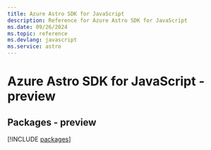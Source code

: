 ```yaml
---
title: Azure Astro SDK for JavaScript
description: Reference for Azure Astro SDK for JavaScript
ms.date: 09/26/2024
ms.topic: reference
ms.devlang: javascript
ms.service: astro
---
```

# Azure Astro SDK for JavaScript - preview
## Packages - preview
[!INCLUDE [packages](astro-index.md)]